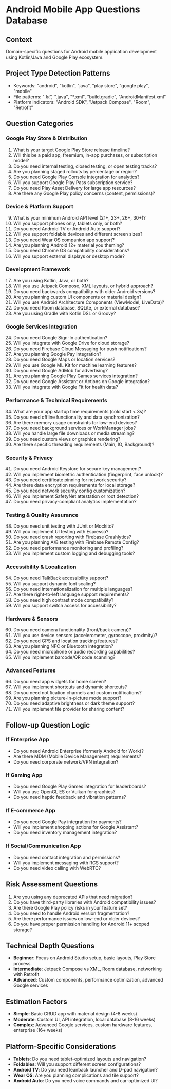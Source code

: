 # Android Mobile App Questions Database

## Context
Domain-specific questions for Android mobile application development using Kotlin/Java and Google Play ecosystem.

## Project Type Detection Patterns
- Keywords: "android", "kotlin", "java", "play store", "google play", "mobile"
- File patterns: "*.kt", "*.java", "*.xml", "build.gradle", "AndroidManifest.xml"
- Platform indicators: "Android SDK", "Jetpack Compose", "Room", "Retrofit"

## Question Categories

### Google Play Store & Distribution
1. What is your target Google Play Store release timeline?
2. Will this be a paid app, freemium, in-app purchases, or subscription model?
3. Do you need internal testing, closed testing, or open testing tracks?
4. Are you planning staged rollouts by percentage or region?
5. Do you need Google Play Console integration for analytics?
6. Will you support Google Play Pass subscription service?
7. Do you need Play Asset Delivery for large app resources?
8. Are there any Google Play policy concerns (content, permissions)?

### Device & Platform Support
9. What is your minimum Android API level (21+, 23+, 26+, 30+)?
10. Will you support phones only, tablets only, or both?
11. Do you need Android TV or Android Auto support?
12. Will you support foldable devices and different screen sizes?
13. Do you need Wear OS companion app support?
14. Are you planning Android 12+ material you theming?
15. Do you need Chrome OS compatibility considerations?
16. Will you support external displays or desktop mode?

### Development Framework
17. Are you using Kotlin, Java, or both?
18. Will you use Jetpack Compose, XML layouts, or hybrid approach?
19. Do you need backwards compatibility with older Android versions?
20. Are you planning custom UI components or material design?
21. Will you use Android Architecture Components (ViewModel, LiveData)?
22. Do you need Room database, SQLite, or external database?
23. Are you using Gradle with Kotlin DSL or Groovy?

### Google Services Integration
24. Do you need Google Sign-In authentication?
25. Will you integrate with Google Drive for cloud storage?
26. Do you need Firebase Cloud Messaging for push notifications?
27. Are you planning Google Pay integration?
28. Do you need Google Maps or location services?
29. Will you use Google ML Kit for machine learning features?
30. Do you need Google AdMob for advertising?
31. Are you planning Google Play Games services integration?
32. Do you need Google Assistant or Actions on Google integration?
33. Will you integrate with Google Fit for health data?

### Performance & Technical Requirements
34. What are your app startup time requirements (cold start < 3s)?
35. Do you need offline functionality and data synchronization?
36. Are there memory usage constraints for low-end devices?
37. Do you need background services or WorkManager jobs?
38. Will you handle large file downloads or media streaming?
39. Do you need custom views or graphics rendering?
40. Are there specific threading requirements (Main, IO, Background)?

### Security & Privacy
41. Do you need Android Keystore for secure key management?
42. Will you implement biometric authentication (fingerprint, face unlock)?
43. Do you need certificate pinning for network security?
44. Are there data encryption requirements for local storage?
45. Do you need network security config customization?
46. Will you implement SafetyNet attestation or root detection?
47. Do you need privacy-compliant analytics implementation?

### Testing & Quality Assurance
48. Do you need unit testing with JUnit or Mockito?
49. Will you implement UI testing with Espresso?
50. Do you need crash reporting with Firebase Crashlytics?
51. Are you planning A/B testing with Firebase Remote Config?
52. Do you need performance monitoring and profiling?
53. Will you implement custom logging and debugging tools?

### Accessibility & Localization
54. Do you need TalkBack accessibility support?
55. Will you support dynamic font scaling?
56. Do you need internationalization for multiple languages?
57. Are there right-to-left language support requirements?
58. Do you need high contrast mode compatibility?
59. Will you support switch access for accessibility?

### Hardware & Sensors
60. Do you need camera functionality (front/back camera)?
61. Will you use device sensors (accelerometer, gyroscope, proximity)?
62. Do you need GPS and location tracking features?
63. Are you planning NFC or Bluetooth integration?
64. Do you need microphone or audio recording capabilities?
65. Will you implement barcode/QR code scanning?

### Advanced Features
66. Do you need app widgets for home screen?
67. Will you implement shortcuts and dynamic shortcuts?
68. Do you need notification channels and custom notifications?
69. Are you planning picture-in-picture mode support?
70. Do you need adaptive brightness or dark theme support?
71. Will you implement file provider for sharing content?

## Follow-up Question Logic

### If Enterprise App
- Do you need Android Enterprise (formerly Android for Work)?
- Are there MDM (Mobile Device Management) requirements?
- Do you need corporate network/VPN integration?

### If Gaming App
- Do you need Google Play Games integration for leaderboards?
- Will you use OpenGL ES or Vulkan for graphics?
- Do you need haptic feedback and vibration patterns?

### If E-commerce App
- Do you need Google Pay integration for payments?
- Will you implement shopping actions for Google Assistant?
- Do you need inventory management integration?

### If Social/Communication App
- Do you need contact integration and permissions?
- Will you implement messaging with RCS support?
- Do you need video calling with WebRTC?

## Risk Assessment Questions
1. Are you using any deprecated APIs that need migration?
2. Do you have third-party libraries with Android compatibility issues?
3. Are there Google Play policy risks in your feature set?
4. Do you need to handle Android version fragmentation?
5. Are there performance issues on low-end or older devices?
6. Do you have proper permission handling for Android 11+ scoped storage?

## Technical Depth Questions
- **Beginner**: Focus on Android Studio setup, basic layouts, Play Store process
- **Intermediate**: Jetpack Compose vs XML, Room database, networking with Retrofit
- **Advanced**: Custom components, performance optimization, advanced Google services

## Estimation Factors
- **Simple**: Basic CRUD app with material design (4-8 weeks)
- **Moderate**: Custom UI, API integration, local database (8-16 weeks)
- **Complex**: Advanced Google services, custom hardware features, enterprise (16+ weeks)

## Platform-Specific Considerations
- **Tablets**: Do you need tablet-optimized layouts and navigation?
- **Foldables**: Will you support different screen configurations?
- **Android TV**: Do you need leanback launcher and D-pad navigation?
- **Wear OS**: Are you planning complications and tile support?
- **Android Auto**: Do you need voice commands and car-optimized UI?